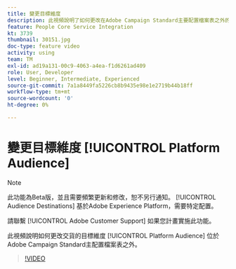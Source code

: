 ```yaml
---
title: 變更目標維度
description: 此視頻說明了如何更改在Adobe Campaign Standard主要配置檔案表之外的平台受眾的傳遞的目標維度。
feature: People Core Service Integration
kt: 3739
thumbnail: 30151.jpg
doc-type: feature video
activity: using
team: TM
exl-id: ad19a131-00c9-4063-a4ea-f1d6261ad409
role: User, Developer
level: Beginner, Intermediate, Experienced
source-git-commit: 7a1a8449fa5226cb8b9435e98e1e2719b44b18ff
workflow-type: tm+mt
source-wordcount: '0'
ht-degree: 0%

---
```


# 變更目標維度 [!UICONTROL Platform Audience]

>[!NOTE]
>
>此功能為Beta版，並且需要頻繁更新和修改，恕不另行通知。 [!UICONTROL Audience Destinations] 基於Adobe Experience Platform，需要特定配置。
>
>請聯繫 [!UICONTROL Adobe Customer Support] 如果您計畫實施此功能。

此視頻說明如何更改交貨的目標維度 [!UICONTROL Platform Audience] 位於Adobe Campaign Standard主配置檔案表之外。

>[!VIDEO](https://video.tv.adobe.com/v/30151?quality=12)
